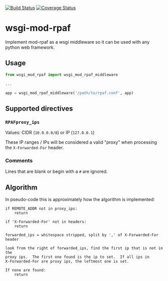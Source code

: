 [![Build Status](https://travis-ci.org/Yelp/wsgi-mod-rpaf.svg?branch=master)](https://travis-ci.org/Yelp/wsgi-mod-rpaf)
[![Coverage Status](https://img.shields.io/coveralls/Yelp/wsgi-mod-rpaf.svg?branch=master)](https://coveralls.io/r/Yelp/wsgi-mod-rpaf)

wsgi-mod-rpaf
=============

Implement mod-rpaf as a wsgi middleware so it can be used with any python web
framework.

## Usage


```python
from wsgi_mod_rpaf import wsgi_mod_rpaf_middleware

...

app = wsgi_mod_rpaf_middleware('/path/to/rpaf.conf', app)
```

## Supported directives

### `RPAFproxy_ips`

Values: CIDR (`10.0.0.0/8`) or IP (`127.0.0.1`)

These IP ranges / IPs will be considered a valid "proxy" when processing the
`X-Forwarded-For` header.

### Comments

Lines that are blank or begin with a `#` are ignored.

## Algorithm

In pseudo-code this is approximately how the algorithm is implemented:

```
if REMOTE_ADDR not in proxy_ips:
    return

if 'X-Forwarded-For' not in headers:
    return

forwarded_ips = whitespace stripped, split by ',' of X-Forwarded-For header

look from the right of forwarded_ips, find the first ip that is not in the
proxy ips.  The first one found is the ip to set.  If all ips in
X-Forwarded-For are proxy ips, the leftmost one is set.

If none are found:
    return
```
